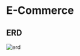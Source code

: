 # E-Commerce
## ERD
![erd](https://user-images.githubusercontent.com/109123846/184170126-3b737e7a-4038-422a-9e4b-0c8932a837cb.JPG)